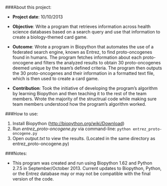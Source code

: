 ###About this project:

- **Project date**: 10/10/2013

- **Objective**: Write a program that retrieves information across health science databases based on a search query and use that information to create a biology-themed card game.

- **Outcome**: Wrote a program in Biopython that automates the use of a federated search engine, known as Entrez, to find proto-oncogenes found in humans. The program fetches information about each proto-oncogene and filters the analyzed results to obtain 30 proto-oncogenes deemed unique by the team’s defined criteria. The program then outputs the 30 proto-oncogenes and their information in a formatted text file, which is then used to create a card game.

- **Contribution**: Took the initiative of developing the program’s algorithm by learning Biopython and then teaching it to the rest of the team members. Wrote the majority of the structrual code while making sure team members understood how the program’s algorithm worked.

###How to use:

1. Install Biopython (http://biopython.org/wiki/Download)
2. Run *entrez_proto-oncogene.py* via command-line: ```python entrez_proto-oncogene.py```
3. Open *output.txt* to view the results. (Located in the same directory as entrez_proto-oncogene.py)

###Notes:
- This program was created and run using Biopython 1.62 and Python 2.7.5 in September/October 2013. Current updates to Biopython, Python, or the Entrez database may or may not be compatible with the final version of the code.
